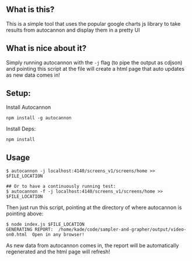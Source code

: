 
## What is this?

This is a simple tool that uses the popular google charts js library to take results from autocannon and display them in a pretty UI

## What is nice about it?

Simply running autocannon with the `-j` flag (to pipe the output as cdjson) and pointing this script at the file will create a html page that auto updates as new data comes in!

## Setup:

Install Autocannon
```
npm install -g autocannon
```

Install Deps:

```
npm install
```

## Usage

```
$ autocannon -j localhost:4140/screens_v1/screens/home >> $FILE_LOCATION

## Or to have a continuously running test:
$ autocannon -f -j localhost:4140/screens_v1/screens/home >> $FILE_LOCATION
```

Then just run this script, pointing at the directory of where autocannon is pointing above:

```
$ node index.js $FILE_LOCATION
GENERATING REPORT:  /home/kade/code/sampler-and-grapher/output/video-on0.html  Open in any browser!
```

As new data from autocannon comes in, the report will be automatically regenerated and the html page will refresh!
